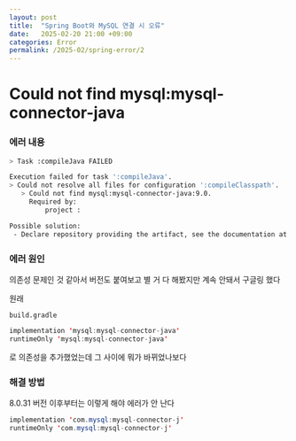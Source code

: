 ```yaml
---
layout: post
title:  "Spring Boot와 MySQL 연결 시 오류"
date:   2025-02-20 21:00 +09:00
categories: Error
permalink: /2025-02/spring-error/2
---
```


# Could not find mysql:mysql-connector-java

### 에러 내용
```bash
> Task :compileJava FAILED

Execution failed for task ':compileJava'.
> Could not resolve all files for configuration ':compileClasspath'.
   > Could not find mysql:mysql-connector-java:9.0.
     Required by:
         project :

Possible solution:
 - Declare repository providing the artifact, see the documentation at https://docs.gradle.org/current/userguide/declaring_repositories.html
```

### 에러 원인

의존성 문제인 것 같아서 버전도 붙여보고 별 거 다 해봤지만 계속 안돼서 구글링 했다

원래

`build.gradle`  
```java
implementation 'mysql:mysql-connector-java'
runtimeOnly 'mysql:mysql-connector-java'
```
로 의존성을 추가했었는데 그 사이에 뭐가 바뀌었나보다
### 해결 방법

8.0.31 버전 이후부터는 이렇게 해야 에러가 안 난다
```java
implementation 'com.mysql:mysql-connector-j'
runtimeOnly 'com.mysql:mysql-connector-j'
```


